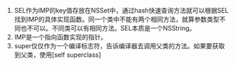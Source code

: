 1. SEL作为IMP的key值存放在NSSet中，通过hash快速查询方法就可以根据SEL找到IMP的具体实现函数。同一个类中不能有两个相同方法，就算参数类型不同也不可以。不同类可以有相同方法。SEL本质是一个NSString。
2. IMP是一个指向函数实现的指针。
3. super仅仅作为一个编译标志符，告诉编译器去调用父类的方法。如果要获取到父类，使用\[self superclass\]



